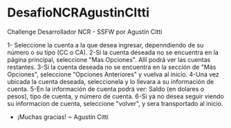 # DesafioNCRAgustinCItti
Challenge Desarrollador NCR - SSFW por Agustín Citti

1- Seleccione la cuenta a la que desea ingresar, depenndiendo de su número o su tipo (CC o CA).
2-Si la cuenta deseada no se encuentra en la página principal, seleccione "Mas Opciones". Allí podrá ver las cuentas restantes.
3-Si la cuenta deseada no se encuentra en la sección de "Más Opciones", seleccione "Opciones Anteriores" y vuelva al inicio.
4-Una vez ubicada la cuenta deseada, seleccionela y lo llevara a su información de cuenta.
5-En la información de cuenta podrá ver: Saldo (en dolares o pesos), tipo de cuenta, y número de cuenta.
6-Si ya no desea seguir viendo su informacion de cuenta, seleccione "volver", y sera transportado al inicio.




- ¡Muchas gracias!
               ~ Agustín Citti
